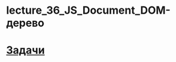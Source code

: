# lecture_36_JS_Document_DOM-дерево

#  [Задачи ](https://github.com/schoolteacherMP/lecture_36_JS_Document_DOM-tree/blob/main/tasks.md)  
